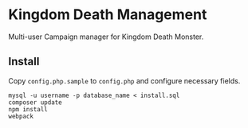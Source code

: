 # Kingdom Death Management
Multi-user Campaign manager for Kingdom Death Monster.

## Install
Copy `config.php.sample` to `config.php` and configure necessary fields.
````
mysql -u username -p database_name < install.sql
composer update
npm install
webpack
````
